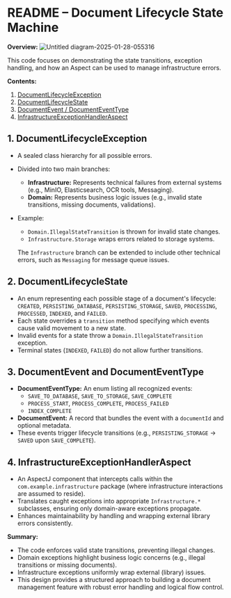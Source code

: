 # README – Document Lifecycle State Machine

**Overview:**
![Untitled diagram-2025-01-28-055316](https://github.com/user-attachments/assets/5abc060a-23c0-4d19-b9e7-8f5c40d9ec31)

This code focuses on demonstrating the state transitions, exception handling, and how an Aspect can be used to manage infrastructure errors.

**Contents:**

1.  [DocumentLifecycleException](#1-documentlifecycleexception)
2.  [DocumentLifecycleState](#2-documentlifecyclestate)
3.  [DocumentEvent / DocumentEventType](#3-documentevent-and-documenteventtype)
4.  [InfrastructureExceptionHandlerAspect](#4-infrastructureexceptionhandleraspect)

## 1. DocumentLifecycleException

*   A sealed class hierarchy for all possible errors.
*   Divided into two main branches:
    *   **Infrastructure:** Represents technical failures from external systems (e.g., MinIO, Elasticsearch, OCR tools, Messaging).
    *   **Domain:** Represents business logic issues (e.g., invalid state transitions, missing documents, validations).
*   Example:
    *   `Domain.IllegalStateTransition` is thrown for invalid state changes.
    *   `Infrastructure.Storage` wraps errors related to storage systems.

    The `Infrastructure` branch can be extended to include other technical errors, such as `Messaging` for message queue issues.

## 2. DocumentLifecycleState

*   An enum representing each possible stage of a document's lifecycle: `CREATED`, `PERSISTING_DATABASE`, `PERSISTING_STORAGE`, `SAVED`, `PROCESSING`, `PROCESSED`, `INDEXED`, and `FAILED`.
*   Each state overrides a `transition` method specifying which events cause valid movement to a new state.
*   Invalid events for a state throw a `Domain.IllegalStateTransition` exception.
*   Terminal states (`INDEXED`, `FAILED`) do not allow further transitions.

## 3. DocumentEvent and DocumentEventType

*   **DocumentEventType:** An enum listing all recognized events:
    *   `SAVE_TO_DATABASE`, `SAVE_TO_STORAGE`, `SAVE_COMPLETE`
    *   `PROCESS_START`, `PROCESS_COMPLETE`, `PROCESS_FAILED`
    *   `INDEX_COMPLETE`
*   **DocumentEvent:** A record that bundles the event with a `documentId` and optional metadata.
*   These events trigger lifecycle transitions (e.g., `PERSISTING_STORAGE` → `SAVED` upon `SAVE_COMPLETE`).

## 4. InfrastructureExceptionHandlerAspect

*   An AspectJ component that intercepts calls within the `com.example.infrastructure` package (where infrastructure interactions are assumed to reside).
*   Translates caught exceptions into appropriate `Infrastructure.*` subclasses, ensuring only domain-aware exceptions propagate.
*   Enhances maintainability by handling and wrapping external library errors consistently.

**Summary:**

*   The code enforces valid state transitions, preventing illegal changes.
*   Domain exceptions highlight business logic concerns (e.g., illegal transitions or missing documents).
*   Infrastructure exceptions uniformly wrap external (library) issues.
*   This design provides a structured approach to building a document management feature with robust error handling and logical flow control.
